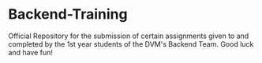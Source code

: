 # Backend-Training
Official Repository for the submission of certain assignments given to and completed by the 1st year students of the DVM's Backend Team. Good luck and have fun!
